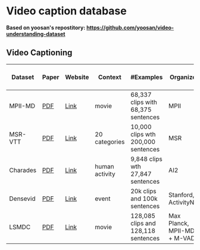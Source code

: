# Video caption database

**Based on yoosan's repostitory: https://github.com/yoosan/video-understanding-dataset**


## Video Captioning 
Dataset | Paper | Website | Context | #Examples | Organizer | Average length(s) | Total length (h)
--------|-------|---------|----------|-----------|-----------|-----------------| ----------------|
MPII-MD |[PDF][v2]| [Link][c2] | movie | 68,337 clips with 68,375 sentences| MPII | 4.1 | 77.8
MSR-VTT |[PDF][v1]| [Link][c1] | 20 categories| 10,000 clips wth 200,000 sentences| MSR | - | -
Charades |[PDF][p4]| [Link][l4] | human activity| 9,848 clips wth 27,847 sentences| AI2 | - | -
Densevid |[PDF][v3]| [Link][c3] | event | 20k clips and 100k sentences | Stanford, ActivityNet | - | -
LSMDC |[PDF][v4]| [Link][c4] | movie | 128,085 clips and 128,118 sentences | Max Planck, MPII-MD + M-VAD | 4.1 | 147


[v1]: https://www.microsoft.com/en-us/research/wp-content/uploads/2016/06/cvpr16.msr-vtt.tmei_-1.pdf
[c1]: http://ms-multimedia-challenge.com/2017/
[v2]: https://www.cv-foundation.org/openaccess/content_cvpr_2015/papers/Rohrbach_A_Dataset_for_2015_CVPR_paper.pdf
[c2]: https://www.mpi-inf.mpg.de/departments/computer-vision-and-multimodal-computing/research/vision-and-language/mpii-movie-description-dataset/
[v3]: https://arxiv.org/abs/1705.00754
[c3]: https://cs.stanford.edu/people/ranjaykrishna/densevid/
[v4]: https://link.springer.com/article/10.1007/s11263-016-0987-1
[c4]: https://sites.google.com/site/describingmovies/
[p4]: https://link.springer.com/chapter/10.1007/978-3-319-46448-0_31
[l4]: http://allenai.org/plato/charades/
